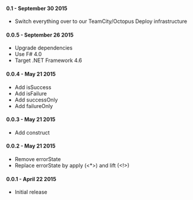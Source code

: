 #### 0.1 - September 30 2015
* Switch everything over to our TeamCity/Octopus Deploy infrastructure

#### 0.0.5 - September 26 2015
* Upgrade dependencies
* Use F# 4.0
* Target .NET Framework 4.6

#### 0.0.4 - May 21 2015
* Add isSuccess
* Add isFailure
* Add successOnly
* Add failureOnly

#### 0.0.3 - May 21 2015
* Add construct

#### 0.0.2 - May 21 2015
* Remove errorState
* Replace errorState by apply (<*>) and lift (<!>)

#### 0.0.1 - April 22 2015
* Initial release
